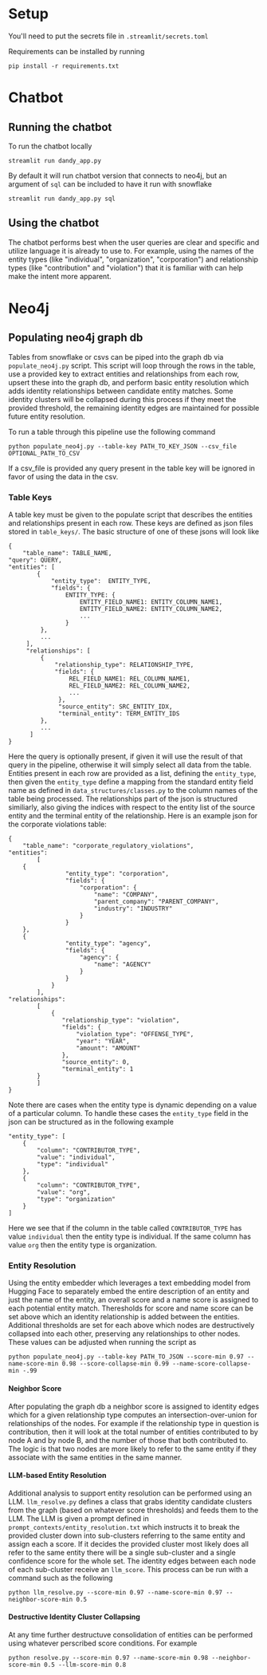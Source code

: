 # Setup

You'll need to put the secrets file in `.streamlit/secrets.toml`

Requirements can be installed by running 

    pip install -r requirements.txt

# Chatbot

## Running the chatbot

To run the chatbot locally

`streamlit run dandy_app.py`

By default it will run chatbot version that connects to neo4j, but an argument of `sql` can be included to have it run with snowflake

`streamlit run dandy_app.py sql`

## Using the chatbot

The chatbot performs best when the user queries are clear and specific and utilize language it is already to use to. For example, using the names of the entity types (like "individual", "organization", "corporation") and relationship types (like "contribution" and "violation") that it is familiar with can help make the intent more apparent.

# Neo4j

## Populating neo4j graph db

Tables from snowflake or csvs can be piped into the graph db via `populate_neo4j.py` script. This script will loop through the rows in the table, use a provided key to extract entities and relationships from each row, upsert these into the graph db, and perform basic entity resolution which adds identity relationships between candidate entity matches. Some identity clusters will be collapsed during this process if they meet the provided threshold, the remaining identity edges are maintained for possible future entity resolution.

To run a table through this pipeline use the following command

    python populate_neo4j.py --table-key PATH_TO_KEY_JSON --csv_file OPTIONAL_PATH_TO_CSV

If a csv_file is provided any query present in the table key will be ignored in favor of using the data in the csv.

### Table Keys

A table key must be given to the populate script that describes the entities and relationships present in each row. These keys are defined as json files stored in `table_keys/`. The basic structure of one of these jsons will look like

    {
        "table_name": TABLE_NAME,
	"query": QUERY,
	"entities": [
            {
                "entity_type":  ENTITY_TYPE,
                "fields": {
                    ENTITY_TYPE: {
                        ENTITY_FIELD_NAME1: ENTITY_COLUMN_NAME1,
                        ENTITY_FIELD_NAME2: ENTITY_COLUMN_NAME2,
                        ...
                    }
             },
             ...
         ],
         "relationships": [
             {
                 "relationship_type": RELATIONSHIP_TYPE,
                 "fields": {
                     REL_FIELD_NAME1: REL_COLUMN_NAME1,
                     REL_FIELD_NAME2: REL_COLUMN_NAME2,
                     ...
                  },
                  "source_entity": SRC_ENTITY_IDX,
                  "terminal_entity": TERM_ENTITY_IDS
             },
             ...
          ]
    }

Here the query is optionally present, if given it will use the result of that query in the pipeline, otherwise it will simply select all data from the table. Entities present in each row are provided as a list, defining the `entity_type`, then given the `entity_type` define a mapping from the standard entity field name as defined in `data_structures/classes.py` to the column names of the table being processed.  The relationships part of the json is structured similiarly, also giving the indices with respect to the entity list of the source entity and the terminal entity of the relationship.  Here is an example json for the corporate violations table:

    {
        "table_name": "corporate_regulatory_violations",
	"entities":
            [
		{
                    "entity_type": "corporation",
                    "fields": {
                        "corporation": {
                            "name": "COMPANY",
                            "parent_company": "PARENT_COMPANY",
                            "industry": "INDUSTRY"
                        }
                    }
		},
		{
       	            "entity_type": "agency",
                    "fields": {
                        "agency": {
                            "name": "AGENCY"
                        }
                    }
                }
            ],
	"relationships":
            [
                {
                   "relationship_type": "violation",
                   "fields": {
                       "violation_type": "OFFENSE_TYPE",
                       "year": "YEAR",
                       "amount": "AMOUNT"
                   },
                   "source_entity": 0,
                   "terminal_entity": 1
	        }
            ]
    }

Note there are cases when the entity type is dynamic depending on a value of a particular column. To handle these cases the `entity_type` field in the json can be structured as in the following example

    "entity_type": [
        {
            "column": "CONTRIBUTOR_TYPE",
            "value": "individual",
            "type": "individual"
        },
        {
            "column": "CONTRIBUTOR_TYPE",
            "value": "org",
            "type": "organization"
        }
    ]

Here we see that if the column in the table called `CONTRIBUTOR_TYPE` has value `individual` then the entity type is individual. If the same column has value `org` then the entity type is organization.

### Entity Resolution

Using the entity embedder which leverages a text embedding model from Hugging Face to separately embed the entire description of an entity and just the name of the entity, an overall score and a name score is assigned to each potential entity match. Theresholds for score and name score  can be set above which an identity relationship is added between the entities. Additional thresholds are set for each above which nodes are destructively collapsed into each other, preserving any relationships to other nodes.  These values can be adjusted when running the script as

    python populate_neo4j.py --table-key PATH_TO_JSON --score-min 0.97 --name-score-min 0.98 --score-collapse-min 0.99 --name-score-collapse-min -.99

#### Neighbor Score

After populating the graph db a neighbor score is assigned to identity edges which for a given relationship type computes an intersection-over-union for relationships of the nodes. For example if the relationship type in question is contribution, then it will look at the total number of entities contributed to by node A and by node B, and the number of those that both contributed to. The logic is that two nodes are more likely to refer to the same entity if they associate with the same entities in the same manner.

#### LLM-based Entity Resolution

Additional analysis to support entity resolution can be performed using an LLM. `llm_resolve.py` defines a class that grabs identity candidate clusters from the graph (based on whatever score thresholds) and feeds them to the LLM. The LLM is given a prompt defined in `prompt_contexts/entity_resolution.txt` which instructs it to break the provided cluster down into sub-clusters referring to the same entity and assign each a score. If it decides the provided cluster most likely does all refer to the same entity there will be a single sub-cluster and a single confidence score for the whole set. The identity edges between each node of each sub-cluster receive an `llm_score`.  This process can be run with a command such as the following

    python llm_resolve.py --score-min 0.97 --name-score-min 0.97 --neighbor-score-min 0.5

#### Destructive Identity Cluster Collapsing

At any time further destructuve consolidation of entities can be performed using whatever perscribed score conditions. For example

    python resolve.py --score-min 0.97 --name-score-min 0.98 --neighbor-score-min 0.5 --llm-score-min 0.8
